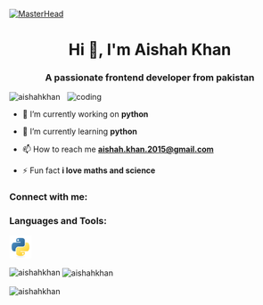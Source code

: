 [![MasterHead](http://1.bp.blogspot.com/-744WynwLsMw/XbBpCXG8fHI/AAAAAAAAt4/u0a1bpLskYgrwGb11hSu2SDj_mIG8SXJQCLcBGAsYHQ/s1600/2000_600px.gif)](https://aishahkhan.io)
<h1 align="center">Hi 👋, I'm Aishah Khan</h1>
<h3 align="center">A passionate frontend developer from pakistan</h3>
<img align="right" alt="coding" width="400" src="https://img.freepik.com/free-vector/cute-girl-hacker-operating-laptop-cartoon-vector-icon-illustration-people-technology-isolated-flat_138676-9487.jpg">

<p align="left"> <img src="https://komarev.com/ghpvc/?username=aishahkhan&label=Profile%20views&color=0e75b6&style=flat" alt="aishahkhan" /> </p>

- 🔭 I’m currently working on **python**

- 🌱 I’m currently learning **python**

- 📫 How to reach me **aishah.khan.2015@gmail.com**

- ⚡ Fun fact **i love maths and science**

<h3 align="left">Connect with me:</h3>
<p align="left">
</p>

<h3 align="left">Languages and Tools:</h3>
<p align="left"> <a href="https://www.python.org" target="_blank" rel="noreferrer"> <img src="https://raw.githubusercontent.com/devicons/devicon/master/icons/python/python-original.svg" alt="python" width="40" height="40"/> </a> </p>

<p><img align="left" src="https://github-readme-stats.vercel.app/api/top-langs?username=aishahkhan&show_icons=true&locale=en&layout=compact" alt="aishahkhan" /></p>

<p>&nbsp;<img align="center" src="https://github-readme-stats.vercel.app/api?username=aishahkhan&show_icons=true&locale=en" alt="aishahkhan" /></p>

<p><img align="center" src="https://github-readme-streak-stats.herokuapp.com/?user=aishahkhan&" alt="aishahkhan" /></p>



